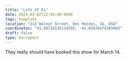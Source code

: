 ```yaml
---
title: "Life Of Pi"
date: 2025-03-02T12:54:48-0600
tags: template
location: "213 Walnut Street, Des Moines, IA, USA"
coordinates: "41.58710136114505, -93.62020474369909"
draft: false
type: micropost
---
```

They really should have booked this show for March 14.
